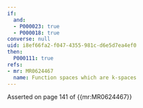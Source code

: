 ```yaml
---
if:
  and:
  - P000023: true
  - P000018: true
converse: null
uid: i8ef66fa2-f047-4355-981c-d6e5d7ea4ef0
then:
  P000111: true
refs:
- mr: MR0624467
  name: Function spaces which are k-spaces
---
```

Asserted on page 141 of {{mr:MR0624467}}
